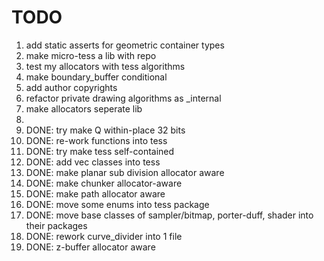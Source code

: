 # TODO
1. add static asserts for geometric container types
2. make micro-tess a lib with repo
3. test my allocators with tess algorithms
4. make boundary_buffer conditional
5. add author copyrights
6. refactor private drawing algorithms as _internal
6. make allocators seperate lib
7. 
8. DONE: try make Q within-place 32 bits
9. DONE: re-work functions into tess
10. DONE: try make tess self-contained
11. DONE: add vec classes into tess
12. DONE: make planar sub division allocator aware
13. DONE: make chunker allocator-aware
14. DONE: make path allocator aware
15. DONE: move some enums into tess package
16. DONE: move base classes of sampler/bitmap, porter-duff, shader into their packages
17. DONE: rework curve_divider into 1 file
18. DONE: z-buffer allocator aware